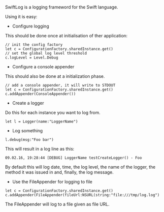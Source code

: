 SwiftLog is a logging frameword for the Swift language.

Using it is easy:

- Configure logging

This should be done once at initialisation of ther application:

```
// init the config factory
let c = ConfigurationFactory.sharedInstance.get()
// set the global log level threshold
c.logLevel = Level.Debug

```

- Configure a console appender

This should also be done at a initialization phase.


```
// add a console appender, it will write to STDOUT
let c = ConfigurationFactory.sharedInstance.get()
c.addAppender(ConsoleAppender())
```

- Create a logger

Do this for each instance you want to log from.

```
let l = Logger(name:"LoggerName")

```

- Log something

```
l.debug(msg:"Foo bar")
```

This will result in a log line as this:

```
09.02.16, 19:28:44 [DEBUG] LoggerName testCreateLogger() - Foo
```

By default this will log date, time, the log level, the name of the logger, the method it was issued in and, finally, the log message.

- Use the FileAppender for logging to file

```
let c = ConfigurationFactory.sharedInstance.get()
c.addAppender(FileAppender(fileUrl:NSURL(string:"file:///tmp/log.log")!))
```

The FileAppender will log to a file given as file URL.
